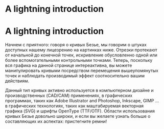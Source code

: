 # A lightning introduction
# A lightning introduction

Начнем с приятного: говоря о кривых Безье, мы говорим о штуках доступных нашему лицезрению на картинках ниже. Отрезки протекают от начальной до конечной точек, искривление обусловленно одной или более вспомогательными контрольными точками. Теперь, поскольку вся графика на данной странице интереактивна, вы можете манипулировать кривыми посредством перемещения вышеупомянутых точек и наблюдать производимый эффект соотносительно вашим действиям.

<div class="figure">
  <graphics-element title="A quadratic Bézier curve" src="./quadratic.js"></graphics-element>
  <graphics-element title="A cubic Bézier curve" src="./cubic.js"></graphics-element>
</div>

Данный тип кривых активно используется в компьютерном дизайне и производственных (CAD/CAM) применениях, в графических программах, таких как Adobe Illustrator and Photoshop, Inkscape, GIMP ... в графических технологиях, таких как маштабируемая векторная графика (SVG) и шрифты OpenType (TTF/OTF). Области использования кривых Безье довольно широки, и если вы желаете узнать больше о составляющих их аспектах: пристегните ремни!
